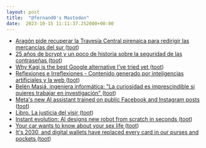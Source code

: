 ```yaml
---
layout: post
title:  "@fernand0's Mastodon"
date:  2023-10-15 11:11:37.252000+00:00
---
```

*  [Aragón pide recuperar la Travesía Central pirenaica para redirigir las mercancías del sur ](https://www.vialibre-ffe.com/noticias.asp?not=4071) ([toot](https://mastodon.social/@fernand0/111238728727708910))
*  [25 años de bcrypt y un poco de historia sobre la seguridad de las contraseñas ](https://fernand0.github.io//hash-bcrypt) ([toot](https://mastodon.social/@fernand0/111238694350541971))
*  [Why Kagi is the best Google alternative I’ve tried yet ](https://www.theverge.com/23896415/kagi-search-google-meta-quest-3-chatgpt-macos-sonoma-installer-newslette) ([toot](https://mastodon.social/@fernand0/111238473075096416))
*  [
         Reflexiones e Irreflexiones - Contenido generado por inteligencias artificiales y la web
       ](http://fernand0.blogalia.com//historias/7875) ([toot](https://mastodon.social/@fernand0/111238469403811983))
*  [Belén Masiá, ingeniera informática: "La curiosidad es imprescindible si quieres trabajar en investigación" ](https://www.eldiario.es/aragon/belen-masia-ingeniera-informatica-curiosidad-imprescindible-si-quieres-trabajar-investigacion_128_10559102.htm) ([toot](https://mastodon.social/@fernand0/111238319116567012))
*  [Meta's new AI assistant trained on public Facebook and Instagram posts ](https://www.reuters.com/technology/metas-new-ai-chatbot-trained-public-facebook-instagram-posts-2023-09-28) ([toot](https://mastodon.social/@fernand0/111238087389825982))
*  [Libro. La justicia del visir ](https://fotografiasenmovimiento.wordpress.com/2023/08/14/libro-la-justicia-del-visir) ([toot](https://mastodon.social/@fernand0/111237888194842992))
*  [Instant evolution: AI designs new robot from scratch in seconds ](https://news.northwestern.edu/stories/2023/10/instant-evolution-ai-designs-new-robot-from-scratch-in-seconds) ([toot](https://mastodon.social/@fernand0/111237756688545848))
*  [Your car wants to know about your sex life ](https://www.politico.eu/article/car-manufacturer-data-privacy-driver-passenger-sexual-activity-report) ([toot](https://mastodon.social/@fernand0/111235127448481762))
*  [It's 2030, and digital wallets have replaced every card in our purses and pockets ](https://www.zdnet.com/finance/its-2030-and-digital-wallets-have-replaced-every-card-in-our-purses-and-pockets) ([toot](https://mastodon.social/@fernand0/111234863434484083))
